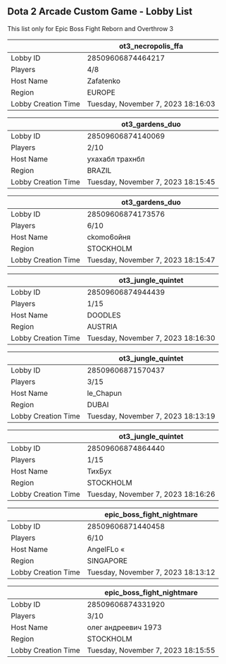 ## Dota 2 Arcade Custom Game - Lobby List

This list only for Epic Boss Fight Reborn and Overthrow 3

|  | ot3_necropolis_ffa |
| ------ | ------ |
| Lobby ID | 28509606874464217 |
| Players | 4/8 |
| Host Name | Zafatenko |
| Region | EUROPE |
| Lobby Creation Time | Tuesday, November 7, 2023 18:16:03 |


|  | ot3_gardens_duo |
| ------ | ------ |
| Lobby ID | 28509606874140069 |
| Players | 2/10 |
| Host Name | ухахабл трахнбл |
| Region | BRAZIL |
| Lobby Creation Time | Tuesday, November 7, 2023 18:15:45 |


|  | ot3_gardens_duo |
| ------ | ------ |
| Lobby ID | 28509606874173576 |
| Players | 6/10 |
| Host Name | ckomo6oйня |
| Region | STOCKHOLM |
| Lobby Creation Time | Tuesday, November 7, 2023 18:15:47 |


|  | ot3_jungle_quintet |
| ------ | ------ |
| Lobby ID | 28509606874944439 |
| Players | 1/15 |
| Host Name | DOODLES |
| Region | AUSTRIA |
| Lobby Creation Time | Tuesday, November 7, 2023 18:16:30 |


|  | ot3_jungle_quintet |
| ------ | ------ |
| Lobby ID | 28509606871570437 |
| Players | 3/15 |
| Host Name | le_Chapun |
| Region | DUBAI |
| Lobby Creation Time | Tuesday, November 7, 2023 18:13:19 |


|  | ot3_jungle_quintet |
| ------ | ------ |
| Lobby ID | 28509606874864440 |
| Players | 1/15 |
| Host Name | ТихБух |
| Region | STOCKHOLM |
| Lobby Creation Time | Tuesday, November 7, 2023 18:16:26 |


|  | epic_boss_fight_nightmare |
| ------ | ------ |
| Lobby ID | 28509606871440458 |
| Players | 6/10 |
| Host Name | AngelFLo « |
| Region | SINGAPORE |
| Lobby Creation Time | Tuesday, November 7, 2023 18:13:12 |


|  | epic_boss_fight_nightmare |
| ------ | ------ |
| Lobby ID | 28509606874331920 |
| Players | 3/10 |
| Host Name | олег андреевич 1973 |
| Region | STOCKHOLM |
| Lobby Creation Time | Tuesday, November 7, 2023 18:15:55 |


